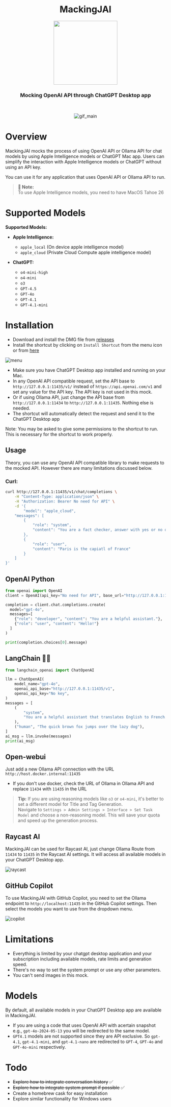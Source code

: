 <div align = "center">
    <h1> MackingJAI </h1>
    <img src = "assets/icon.png" width = 200 height = 200>
    <h3>Mocking OpenAI API through ChatGPT Desktop app</h3>
<br>

![gif_main](assets/gif_main.gif)
</div>

# Overview
MackingJAI mocks the process of using OpenAI API or Ollama API for chat models by using Apple Intelligence models or ChatGPT Mac app. Users can simplify the interaction with Apple Intelligence models or ChatGPT without using an API key.

You can use it for any application that uses OpenAI API or Ollama API to run.

> **🤖 Note:**  
> To use Apple Intelligence models, you need to have MacOS Tahoe 26


# Supported Models
**Supported Models:**

- **Apple Intelligence:**
  - `apple_local` (On device apple intelligence model)
  - `apple_cloud` (Private Cloud Compute apple intelligence model)

- **ChatGPT:**
  - `o4-mini-high`
  - `o4-mini`
  - `o3`
  - `GPT-4.5`
  - `GPT-4o`
  - `GPT-4.1`
  - `GPT-4.1-mini`

# Installation
- Download and install the DMG file from [releases](https://github.com/0ssamaak0/MackingJAI/releases)
- Install the shortcut by clicking on `Install Shortcut` from the menu icon or from [here](https://www.icloud.com/shortcuts/852b948c53474658bda1ebcb6574541c)

![menu](assets/menu.png)

- Make sure you have ChatGPT Desktop app installed and running on your Mac.
- In any OpenAI API compatible request, set the API base to `http://127.0.0.1:11435/v1/` instead of `https://api.openai.com/v1` and set any value for the API key. The API key is not used in this mock.
- Or if using Ollama API, just change the API base from `http://127.0.0.1:11434` to `http://127.0.0.1:11435`. Nothing else is needed.
- The shortcut will automatically detect the request and send it to the ChatGPT Desktop app

Note: You may be asked to give some permissions to the shortcut to run. This is necessary for the shortcut to work properly.


## Usage
Theory, you can use any OpenAI API compatible library to make requests to the mocked API. However there are many limitations discussed below.

### Curl:
```bash
curl http://127.0.0.1:11435/v1/chat/completions \
    -H "Content-Type: application/json" \
    -H "Authorization: Bearer No need for API" \
    -d '{
        "model": "apple_cloud",
    "messages": [
        {
            "role": "system",
            "content": "You are a fact checker, answer with yes or no only"
        },
        {
            "role": "user",
            "content": "Paris is the capiatl of France"
        }
    ]
}'
```

## OpenAI Python
```python
from openai import OpenAI
client = OpenAI(api_key="No need for API", base_url="http://127.0.0.1:11435/v1/")

completion = client.chat.completions.create(
  model="gpt-4o",
  messages=[
    {"role": "developer", "content": "You are a helpful assistant."},
    {"role": "user", "content": "Hello!"}
  ]
)

print(completion.choices[0].message)
```

## LangChain 🦜🔗
```python
from langchain_openai import ChatOpenAI

llm = ChatOpenAI(
    model_name="gpt-4o",
    openai_api_base="http://127.0.0.1:11435/v1",
    openai_api_key="No key",
)
messages = [
    (
        "system",
        "You are a helpful assistant that translates English to French. Translate the user sentence.",
    ),
    ("human", "The quick brown fox jumps over the lazy dog"),
]
ai_msg = llm.invoke(messages)
print(ai_msg)
```

## Open-webui

Just add a new Ollama API connection with the URL `http://host.docker.internal:11435`

- If you don't use docker, check the URL of Ollama in Ollama API and replace `11434` with `11435` in the URL

> **Tip:** If you are using reasoning models like `o3` or `o4-mini`, it's better to set a different model for Title and Tag Generation.  
> Navigate to `Settings > Admin Settings > Interface > Set Task Model` and choose a non-reasoning model. This will save your quota and speed up the generation process.

## Raycast AI
MackingJAI can be used for Raycast AI, just change Ollama Route from `11434` to `11435` in the Raycast AI settings. It will access all available models in your ChatGPT Desktop app.

![raycast](assets/raycast.png)

## GitHub Copilot
To use MackingJAI with GitHub Copilot, you need to set the Ollama endpoint to `http://localhost:11435` in the GitHub Copilot settings. Then select the models you want to use from the dropdown menu.

![copilot](assets/copilot.png)



# Limitations
- Everything is limited by your chatgpt desktop application and your subscription including available models, rate limits and generation speed.
- There's no way to set the system prompt or use any other parameters.
- You can't send images in this mock.

# Models
By default, all available models in your ChatGPT Desktop app are available in MackingJAI. 
- If you are using a code that uses OpenAI API with acertain snapshot e.g., `gpt-4o-2024-05-13` you will be redirected to the same model.
- `GPT4.1` models are not supported since they are API exclusive. So `gpt-4.1`, `gpt-4.1-mini`, and `gpt-4.1-nano` are redirected to `GPT-4`, `GPT-4o` and `GPT-4o-mini` respectively.

# Todo
- ~~Explore how to integrate conversation history~~ ✅
- ~~Explore how to integrate system prompt if possible~~ ✅
- Create a homebrew cask for easy installation
- Explore similar functionality for Windows users
